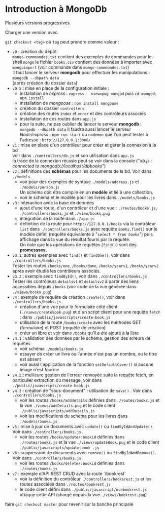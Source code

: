 Introduction à MongoDb
=============================


Plusieurs versions progressives.

Charger une version avec

```git checkout <tag>```
où `tag` peut prendre comme valeur :
* `v0` : création du dépôt   
  `mongo-commmandes.txt` contient des exemples de commandes pour le shell `mongo`
  le fichier `books.csv` contient des données à importer avec `mongoimport` (voir commande dans `mongo-commmandes.txt`)   
  Il faut lancer le serveur **mongodb** pour effectuer les manipulations  :   
      ```mongodb --dbpath data```   
  (après création du dossier `data`)
* `v0.5` : mise en place de la configuration initiale :   
  * installation de *express* : `express --view=pug mongod` puis `cd mongod; npm install`
  * installation de *mongoose*  : `npm install mongoose`
  * création du dossier `controllers`
  * création des routes `index` et `error` et des contrôleurs associés
  * installation de ces routes dans `app.js`
  * pour la suite, ne pas oublier de lancer le serveur **mongodb** :   
    ```mongodb --dbpath data```
    Il faudra aussi lancer le serveur *Node/express* :
    ```npm run start```  ou ```nodemon```
    que l'on peut tester à l'adresse : `http://127.0.0.1:3000/`
* `v1` : mise en place d'un contrôleur pour créer et gérer la connexion à la bd   
  voir dans `./controllers/db.js` et son utilisation dans `app.js`   
  la trace de la connexion réussie peut se voir dans la console ("*db.js : connected to mongodb://localhost/dbbooks*")
* `v2` : définitions des **schémas** pour les documents de la bd. Voir dans `./models`.   
  * voir pour des exemples de syntaxe `./models/address.js` et `./models/person.js`    
Un schéma doit être compilé en un **modèle** et lié à une collection.   
  * voir le schéma et le modèle pour les livres dans `./models/books.js`
* `v3` : interaction avec la base de données   
  * ajout d'une route, d'un contrôleur et d'une vue : `./routes/books.js`, `./controllers/books.js` et `./view/books.pug`
  * intégration de la route dans `./app.js`
  * définition de la route pour `http://127.0.0.1/books` via la contrôleur `list` dans `./controllers/books.js` avec requête `Books.find()` sur le modèle défini (requête équivalente à "*`select * from books`*") puis affichage dans la vue du résultat fourni par la requête.   
  On note que les opérations de requêtes (`find()`) sont des **promessses**.
* `v3.1`: autres exemples avec `find()` et `findOne()`, voir dans `./controllers/books.js`   
  Tester les routes `/books/one`, `/books/dune`, `/books/yearv1`, `/books/yearv2` après avoir étudié les contrôleurs associés.
* `v3.2` : exemple avec `findById()`, voir dans `./controllers/books.js`   
  Tester les contrôleurs `detailsv1` et `detailsv2` à partir des liens accessibles depuis `/books` (voir code de la vue générée dans `./views/books.pug`)
* `v4` : exemple de requête de création `create()`, voir dans `./controllers/books.js`   
  * création d'une vue pour le formulaire côté client (`./views/createBook.pug`) et d'un script client pour une requête `fetch` : dans `./public/javascripts/create-book.js`
  * utilisation de la route `/books/create` avec les méthodes GET (formulaire) et POST (requête de création)
  * créer un libre et voir dans `/books` qu'il a été ajouté à la liste
* `v4.1` : validation des données par le schéma, gestion des erreurs de requêtes
  * voir schéma `./models/books.js`
  * essayer de créer un livre ou l'année n'est pas un nombre, ou le titre est absent
  * voir aussi l'application de la fonction `setDefaultCover()` si aucune image n'est fournie
* `v4.2` : meilleure gestion de l'erreur renvoyée suite la requête fetch, en particulier extraction du message, voir dans `./public/javascripts/create-book.js`
* `v4.3` : création de "sous-document" : utilisation de `save()` . Voir dans `./controllers/books.js`  
  * voir les routes `/books/adddetails` définies dans `./routes/books.js` et la vue `./views/addDetails.pug` et le code client `./public/javascripts/addDetails.js   `
  * voir les modifications du schema pour les livres dans `./models/books.js`
* `v5` : mise à jour de documents avec `update()` ou `findByIdAndUpdate()`. Voir dans `./controllers/books.js`   
  * voir les routes `/books/update/:bookid` définies dans `./routes/books.js`  et la vue `./views/updateBook.pug` et le code client `./public/javascripts/update-book .js`
* `v6` : suppression de documents avec `remove()` ou `findByIdAndRemove()`. Voir dans `./controllers/books.js`    
    * voir les routes `/books/delete/:bookid` définies dans `./routes/books.js`
* `v7` :  exemple d'API REST CRUD avec la route '/bookrest'   
    * voir la définition du contrôleur `./controllers/booksrest.js` et les routes associées dans `./routes/bookrest.js`
    * le code client défini dans `./public/javascript/usebookrest.js` attaque cette API (chargé depuis la vue `./views/bookrest.pug`)


faire ```git checkout master``` pour revenir sur la banche principale
